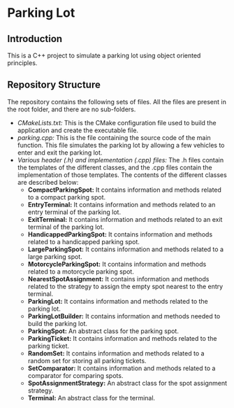 # Parking Lot

## Introduction
This is a C++ project to simulate a parking lot using object oriented principles.

## Repository Structure
The repository contains the following sets of files. All the files are present in the root folder, and there are no sub-folders.
- *CMakeLists.txt:* This is the CMake configuration file used to build the application and create the executable file.
- *parking.cpp:* This is the file containing the source code of the main function. This file simulates the parking lot by allowing a few vehicles to enter and exit the parking lot.
- *Various header (.h) and implementation (.cpp) files:* The .h files contain the templates of the different classes, and the .cpp files contain the implementation of those templates. The contents of the different classes are described below:
  - **CompactParkingSpot:** It contains information and methods related to a compact parking spot.
  - **EntryTerminal:** It contains information and methods related to an entry terminal of the parking lot.
  - **ExitTerminal:** It contains information and methods related to an exit terminal of the parking lot.
  - **HandicappedParkingSpot:** It contains information and methods related to a handicapped parking spot.
  - **LargeParkingSpot:** It contains information and methods related to a large parking spot.
  - **MotorcycleParkingSpot:** It contains information and methods related to a motorcycle parking spot.
  - **NearestSpotAssignment:** It contains information and methods related to the strategy to assign the empty spot nearest to the entry terminal.
  - **ParkingLot:** It contains information and methods related to the parking lot.
  - **ParkingLotBuilder:** It contains information and methods needed to build the parking lot.
  - **ParkingSpot:** An abstract class for the parking spot.
  - **ParkingTicket:** It contains information and methods related to the parking ticket.
  - **RandomSet:** It contains information and methods related to a random set for storing all parking tickets.
  - **SetComparator:** It contains information and methods related to a comparator for comparing spots.
  - **SpotAssignmentStrategy:** An abstract class for the spot assignment strategy.
  - **Terminal:** An abstract class for the terminal.